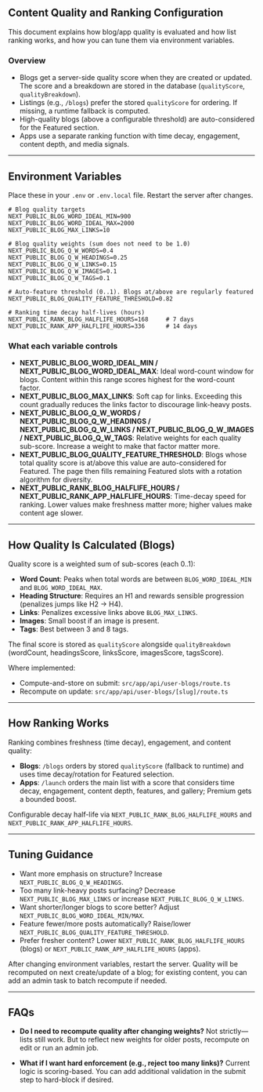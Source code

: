 ## Content Quality and Ranking Configuration

This document explains how blog/app quality is evaluated and how list ranking works, and how you can tune them via environment variables.

### Overview

- Blogs get a server-side quality score when they are created or updated. The score and a breakdown are stored in the database (`qualityScore`, `qualityBreakdown`).
- Listings (e.g., `/blogs`) prefer the stored `qualityScore` for ordering. If missing, a runtime fallback is computed.
- High-quality blogs (above a configurable threshold) are auto-considered for the Featured section.
- Apps use a separate ranking function with time decay, engagement, content depth, and media signals.

---

## Environment Variables

Place these in your `.env` or `.env.local` file. Restart the server after changes.

```dotenv
# Blog quality targets
NEXT_PUBLIC_BLOG_WORD_IDEAL_MIN=900
NEXT_PUBLIC_BLOG_WORD_IDEAL_MAX=2000
NEXT_PUBLIC_BLOG_MAX_LINKS=10

# Blog quality weights (sum does not need to be 1.0)
NEXT_PUBLIC_BLOG_Q_W_WORDS=0.4
NEXT_PUBLIC_BLOG_Q_W_HEADINGS=0.25
NEXT_PUBLIC_BLOG_Q_W_LINKS=0.15
NEXT_PUBLIC_BLOG_Q_W_IMAGES=0.1
NEXT_PUBLIC_BLOG_Q_W_TAGS=0.1

# Auto-feature threshold (0..1). Blogs at/above are regularly featured
NEXT_PUBLIC_BLOG_QUALITY_FEATURE_THRESHOLD=0.82

# Ranking time decay half-lives (hours)
NEXT_PUBLIC_RANK_BLOG_HALFLIFE_HOURS=168     # 7 days
NEXT_PUBLIC_RANK_APP_HALFLIFE_HOURS=336      # 14 days
```

### What each variable controls

- **NEXT_PUBLIC_BLOG_WORD_IDEAL_MIN / NEXT_PUBLIC_BLOG_WORD_IDEAL_MAX**: Ideal word-count window for blogs. Content within this range scores highest for the word-count factor.
- **NEXT_PUBLIC_BLOG_MAX_LINKS**: Soft cap for links. Exceeding this count gradually reduces the links factor to discourage link-heavy posts.
- **NEXT_PUBLIC_BLOG_Q_W_WORDS / NEXT_PUBLIC_BLOG_Q_W_HEADINGS / NEXT_PUBLIC_BLOG_Q_W_LINKS / NEXT_PUBLIC_BLOG_Q_W_IMAGES / NEXT_PUBLIC_BLOG_Q_W_TAGS**: Relative weights for each quality sub-score. Increase a weight to make that factor matter more.
- **NEXT_PUBLIC_BLOG_QUALITY_FEATURE_THRESHOLD**: Blogs whose total quality score is at/above this value are auto-considered for Featured. The page then fills remaining Featured slots with a rotation algorithm for diversity.
- **NEXT_PUBLIC_RANK_BLOG_HALFLIFE_HOURS / NEXT_PUBLIC_RANK_APP_HALFLIFE_HOURS**: Time-decay speed for ranking. Lower values make freshness matter more; higher values make content age slower.

---

## How Quality Is Calculated (Blogs)

Quality score is a weighted sum of sub-scores (each 0..1):

- **Word Count**: Peaks when total words are between `BLOG_WORD_IDEAL_MIN` and `BLOG_WORD_IDEAL_MAX`.
- **Heading Structure**: Requires an H1 and rewards sensible progression (penalizes jumps like H2 → H4).
- **Links**: Penalizes excessive links above `BLOG_MAX_LINKS`.
- **Images**: Small boost if an image is present.
- **Tags**: Best between 3 and 8 tags.

The final score is stored as `qualityScore` alongside `qualityBreakdown` (wordCount, headingsScore, linksScore, imagesScore, tagsScore).

Where implemented:
- Compute-and-store on submit: `src/app/api/user-blogs/route.ts`
- Recompute on update: `src/app/api/user-blogs/[slug]/route.ts`

---

## How Ranking Works

Ranking combines freshness (time decay), engagement, and content quality:

- **Blogs**: `/blogs` orders by stored `qualityScore` (fallback to runtime) and uses time decay/rotation for Featured selection.
- **Apps**: `/launch` orders the main list with a score that considers time decay, engagement, content depth, features, and gallery; Premium gets a bounded boost.

Configurable decay half-life via `NEXT_PUBLIC_RANK_BLOG_HALFLIFE_HOURS` and `NEXT_PUBLIC_RANK_APP_HALFLIFE_HOURS`.

---

## Tuning Guidance

- Want more emphasis on structure? Increase `NEXT_PUBLIC_BLOG_Q_W_HEADINGS`.
- Too many link-heavy posts surfacing? Decrease `NEXT_PUBLIC_BLOG_MAX_LINKS` or increase `NEXT_PUBLIC_BLOG_Q_W_LINKS`.
- Want shorter/longer blogs to score better? Adjust `NEXT_PUBLIC_BLOG_WORD_IDEAL_MIN/MAX`.
- Feature fewer/more posts automatically? Raise/lower `NEXT_PUBLIC_BLOG_QUALITY_FEATURE_THRESHOLD`.
- Prefer fresher content? Lower `NEXT_PUBLIC_RANK_BLOG_HALFLIFE_HOURS` (blogs) or `NEXT_PUBLIC_RANK_APP_HALFLIFE_HOURS` (apps).

After changing environment variables, restart the server. Quality will be recomputed on next create/update of a blog; for existing content, you can add an admin task to batch recompute if needed.

---

## FAQs

- **Do I need to recompute quality after changing weights?**
  Not strictly—lists still work. But to reflect new weights for older posts, recompute on edit or run an admin job.

- **What if I want hard enforcement (e.g., reject too many links)?**
  Current logic is scoring-based. You can add additional validation in the submit step to hard-block if desired.

